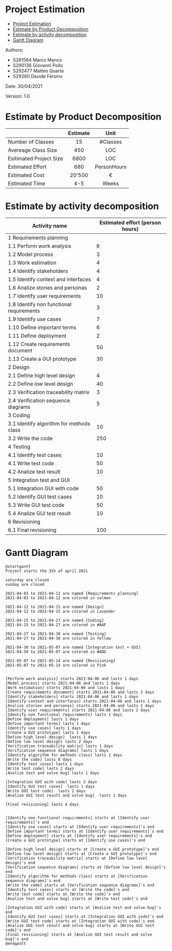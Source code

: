 # Project Estimation 
- [Project Estimation](#project-estimation)
- [Estimate by Product Decomposition](#estimate-by-product-decomposition)
- [Estimate by activity decomposition](#estimate-by-activity-decomposition)
- [Gantt Diagram](#gantt-diagram)


Authors: 
* S281564 Marco Manco
* S290136 Giovanni Pollo
* S292477 Matteo Quarta
* S29260  Davide Fersino
  
Date: 30/04/2021

Version: 1.0

# Estimate by Product Decomposition

|                         | Estimate |    Unit     |
| :---------------------- | :------: | :---------: |
| Number of Classes       |    15    |  #Classes   |
| Avereage Class Size     |   450    |     LOC     |
| Esitimated Project Size |   6800   |     LOC     |
| Estimated Effort        |   680    | PersonHours |
| Estimated Cost          |  20'500  |      €      |
| Estimated Time          |   4-5    |    Weeks    |

# Estimate by activity decomposition
| Activity name                            | Estimated effort (person hours) |
| ---------------------------------------- | ------------------------------- |
| 1 Requirements planning                  |                                 |
| 1.1 Perform work analysis                | 6                               |
| 1.2 Model process                        | 3                               |
| 1.3 Work estimation                      | 4                               |
| 1.4 Identify stakeholders                | 4                               |
| 1.5 Identify context and interfaces      | 4                               |
| 1.6 Analize stories and personas         | 2                               |
| 1.7 Identify user requirements           | 10                              |
| 1.8 Identify non functional requirements | 3                               |
| 1.9 Identify use cases                   | 7                               |
| 1.10 Define important terms              | 6                               |
| 1.11 Define deployment                   | 2                               |
| 1.12 Create requirements document        | 50                              |
| 1.13 Create a GUI prototype              | 30                              |
| 2 Design                                 |                                 |
| 2.1 Define high level design             | 4                               |
| 2.2 Define low level design              | 40                              |
| 2.3 Verification traceability matrix     | 3                               |
| 2.4 Verification sequence diagrams       | 5                               |
| 3 Coding                                 |                                 |
| 3.1 Identify algorithm for methods class | 10                              |
| 3.2 Write the code                       | 250                             |
| 4 Testing                                |                                 |
| 4.1 Identify test cases                  | 10                              |
| 4.1 Write test code                      | 50                              |
| 4.2 Analize test result                  | 10                              |
| 5 Integration test and GUI               |                                 |
| 5.1 Integration GUI with code            | 50                              |
| 5.2 Identify GUI test cases              | 10                              |
| 5.3 Write GUI test code                  | 50                              |
| 5.4 Analize GUI test result              | 10                              |
| 6 Revisioning                            |                                 |
| 6.1 Final revisioning                    | 100                             |

# Gantt Diagram

```plantuml
@startgantt
Project starts the 3th of april 2021

saturday are closed
sunday are closed

2021-04-03 to 2021-04-12 are named [Requirements planning]
2021-04-03 to 2021-04-12 are colored in salmon 

2021-04-12 to 2021-04-15 are named [Design]
2021-04-12 to 2021-04-15 are colored in Lavender

2021-04-15 to 2021-04-27 are named [Coding]
2021-04-15 to 2021-04-27 are colored in #AAF

2021-04-27 to 2021-04-30 are named [Testing]
2021-04-27 to 2021-04-30 are colored in Yellow

2021-04-30 to 2021-05-07 are named [Integration test + GUI]
2021-04-30 to 2021-05-07 are colored in #ADD

2021-05-07 to 2021-05-14 are named [Revisioning]
2021-05-07 to 2021-05-14 are colored in Pink


[Perform work analysis] starts 2021-04-06 and lasts 1 days
[Model process] starts 2021-04-06 and lasts 1 days
[Work estimation] starts 2021-04-06 and lasts 1 days 
[Create requirements document] starts 2021-04-06 and lasts 3 days
[Identify stakeholders] starts 2021-04-06 and lasts 1 days
[Identify context and interfaces] starts 2021-04-06 and lasts 1 days
[Analize stories and personas] starts 2021-04-06 and lasts 1 days
[Identify user requirements] starts 2021-04-06 and lasts 2 days
[Identify non functional requirements] lasts 1 days
[Define deployment] lasts 1 days
[Define important terms] lasts 1 days
[Identify use cases] lasts 1 days
[Create a GUI prototype] lasts 1 days
[Define high level design]  lasts 1 days
[Define low level design] lasts 2 days
[Verification traceability matrix] lasts 1 days
[Verification sequence diagrams] lasts 1 days
[Identify algorithm for methods class] lasts 1 days
[Write the code] lasts 8 days
[Identify test cases] lasts 1 days
[Write test code] lasts 2 days
[Analize test and solve bug] lasts 1 days

[Integration GUI with code] lasts 2 days
[Identify GUI test cases]  lasts 1 days
[Write GUI test code]  lasts 2 days
[Analize GUI test result and solve bug]  lasts 1 days

[Final revisioning] lasts 4 days


[Identify non functional requirements] starts at [Identify user requirements]'s end
[Identify use cases] starts at [Identify user requirements]'s end
[Define important terms] starts at [Identify user requirements]'s end
[Define deployment] starts at [Identify user requirements]'s end
[Create a GUI prototype] starts at [Identify use cases]'s end

[Define high level design] starts at [Create a GUI prototype]'s end
[Define low level design] starts at [Create a GUI prototype]'s end
[Verification traceability matrix] starts at [Define low level design]'s end
[Verification sequence diagrams] starts at [Define low level design]'s end
[Identify algorithm for methods class] starts at [Verification sequence diagrams]'s end
[Write the code] starts at [Verification sequence diagrams]'s end
[Identify test cases] starts at [Write the code]'s end
[Write test code] starts at [Write the code]'s end
[Analize test and solve bug] starts at [Write test code]'s end

[Integration GUI with code] starts at [Analize test and solve bug]'s end
[Identify GUI test cases] starts at [Integration GUI with code]'s end
[Write GUI test code] starts at [Integration GUI with code]'s end
[Analize GUI test result and solve bug] starts at [Write GUI test code]'s end
[Final revisioning] starts at [Analize GUI test result and solve bug]'s end
@endgantt
```